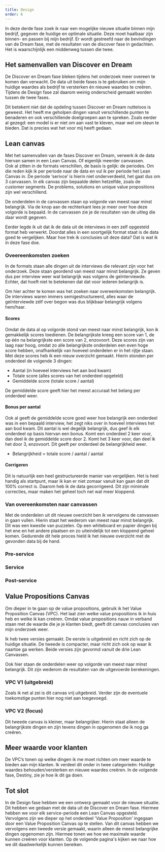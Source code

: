 ```yaml
---
title: Design
order: 6
---
```


In deze derde fase zoek ik naar een mogelijke nieuwe situatie binnen mijn bedrijf, gegeven de huidige en optimale situatie. Deze moet haalbaar zijn binnen- en passen bij mijn bedrijf. Er wordt gestreefd naar de bevindingen van de Dream fase, met de resultaten van de discover fase in gedachten. Het is waarschijnlijk een middenweg tussen die twee. 

## Het samenvallen van Discover en Dream
De Discover en Dream fase bleken tijdens het onderzoek meer overeen te komen dan verwacht. De data uit beide fases is te gebruiken om mijn huidige waardes als bedrijf te versterken én nieuwe waardes te creëren. Tijdens de Design fase zal daarom weinig onderscheid gemaakt worden tussen de twee fases. 

Dit betekent niet dat de opdeling tussen Discover en Dream nutteloos is geweest. Het heeft me geholpen dingen vanuit verschillende punten te benaderen en ook verschillende doelgroepen aan te spreken. Zoals eerder al gezegd: een model is er niet om aan vast te kleven, maar wel om steun te bieden. Dat is precies wat het voor mij heeft gedaan. 

## Lean canvas
Met het samenvallen van de fases Discover en Dream, verwerk ik de data hiervan samen in een Lean Canvas. Of eigenlijk meerder canvassen.  
Ook al zitten in de formats verschillen, de basis is gelijk: de periodes. Om die reden kijk ik per periode naar de data en vul ik per periode het Lean Canvas in. De periode ‘serivce’ is hierin niet onderverdeeld, het gaat dus om 3 canvassen.
In elk canvas zijn bepaalde delen hetzelfde, zoals de customer segments. De problems, solutions en unique value propositions zijn wel verschillend. 

De onderdelen in de canvassen staan op volgorde van meest naar minst belangrijk. Via de knop aan de rechterkant lees je meer over hoe deze volgorde is bepaald. In de canvassen zie je de resultaten van de uitleg die daar wordt gegeven. 

<Bijlage text="Waarom deze dingen hier in het canvas staan?">

Eerder legde ik uit dat ik de data uit de interviews in een zelf opgesteld format heb verwerkt. Doordat alles in een soortgelijk format staat is de data goed te vergelijken. Maar hoe trek ik conclusies uit deze data? Dat is wat ik in deze fase doe.

### Oveereenkomsten zoeken
In de formats staan alle dingen uit de interviews die relevant zijn voor het onderzoek. Deze staan geordend van meest naar minst belangrijk. Ze geven dus per interview weer wat belangrijk was volgens de geïnterviewde. Echter, dat hoeft niet te betekenen dat dat voor iederen belangrijk is.

Om hier achter te komen was het zoeken naar overeenkomsten belangrijk. De interviews waren immers semigestructureerd, alles waar de geïnterviewde zélf over begon was dus blijkbaar belangrijk volgens hem/haar. 

#### Scores
Omdat de data al op volgorde stond van meest naar minst belangrijk, kon ik gemakkelijk scores toedienen. De belangrijkste kreeg een score van 1, de op één na belangrijkste een score van 2, enzovoort. Deze scores zijn van laag naar hoog, omdat zo alle belangrijkste onderdelen een even hoge score hebben, onafhankelijk van hoeveel onderdelen er in het rijtje staan. Met deze scores heb ik een nieuw overzicht gemaakt. Hierin stonden per onderdeel de volgende 3 dingen:

- Aantal (in hoeveel interviews het aan bod kwam)
- Totale score (alles scores van het onderdeel opgeteld)
- Gemiddelde score (totale score / aantal)

De gemiddelde score geeft hier het meest accuraat het belang per onderdeel weer.

#### Bonus per aantal
Ook al geeft de gemiddelde score goed weer hoe belangrijk een onderdeel was in een bepaald interview, het zegt niks over in hoeveel interviews het aan bod kwam. Dit aantal is wel degelijk belangrijk, dus geef ik elk onderdeel op basis hiervan een bonus. Komt een onderdeel 2 keer voor, dan deel ik de gemiddelde score door 2. Komt het 3 keer voor, dan deel ik het door 3, enzovoort. Dit geeft per onderdeel de belangrijkheid weer.

- Belangrijkheid = totale score / aantal / aantal

#### Corrigeren
Dit is natuurlijk een heel gestructureerde manier van vergelijken. Het is heel handig als startpunt, maar ik kan er niet zomaar vanuit kan gaan dat dit 100% correct is. Daarom heb ik de data gecorrigeerd. Dit zijn minimale correcties, maar maken het geheel toch net wat meer kloppend. 

### Van overeenkomsten naar canvassen
Met de onderdelen uit dit nieuwe overzicht ben ik vervolgens de canvassen in gaan vullen. Hierin staat het wederom van meest naar minst belangrijk. Dit was een kwestie van puzzelen. Op een whiteboard en papier dingen bij het ene en het andere plaatsen en zo uiteindelijk tot een kloppend geheel komen. Gedurende dit hele proces hield ik het nieuwe overzicht met de gevonden data bij de hand. 

</Bijlage>

### Pre-service
			
<LeanCanvas 
  :customer-segments=" [
    'Kleine bedrijven met website ervaring', 
    'Kleine bedrijven zonder website ervaring'
  ]"
  :early-adopters=" [
    'Vrienden', 
    'Familie', 
    'Andere bekenden'
  ]"
  :problem=" [
    'Online onzichtbaar (dan lijkt het alsof je niet bestaat)', 
    'Geen professionele online uitstraling',
    'Potentiële klanten hebben geen inzicht in het bedrijf en aanbod',
    'Klanten weten niet dat ze een probleem hebben',
    'Klanten weten niet wat een goede website extra kan opleveren',
  ]"
  :existing-alternatives=" [
    'Website-builders', 
    'Bedrijven die gebruik maken van templates'
  ]"
  :solution=" [
    'Omgekeerde manier van werken', 
    'Persoonlijk contact'
  ]"
  :future-ideas=" [
    'Uitleggen waarom een website belangrijk is', 
    'Mijn eigen website persoonlijker maken'
  ]"
  :uvp=" [
    'Samen zoeken naar wat belangrijk is en waar je het beste in bent', 
    'Dit onen met een overzichtelijke, professionele, maatwerk website',
    'Meer klanten en omzet'
  ]"
  :high-level-concept=" [
    'Jouw bedrijf, online'
  ]">
</LeanCanvas>

### Service

<LeanCanvas 
  :customer-segments=" [
    'Kleine bedrijven met website ervaring', 
    'Kleine bedrijven zonder website ervaring'
  ]"
  :early-adopters=" [
    'Vrienden', 
    'Familie', 
    'Andere bekenden'
  ]"
  :problem=" [
    'Doel van de website niet helder (de vraag achter de vraag)', 
    'Niet helder wat er op de website moet komen',
    'Wat je wilt zeggen duidelijk overbrengen is lastig',
    'WOnduidelijkheid in werkwijze en keuzes'
  ]"
  :existing-alternatives=" [
    'Website-builders', 
    'Bedrijven die gebruik maken van templates'
  ]"
  :solution=" [
    'Vragenlijst om het bedrijf te leren kennen ( visie, doelen doelgroep etc.)', 
    'Vragenlijst met uitleg voor het invullen van de content',
    'Vaak korte feedback',
    'persoonlijke uitleg'
  ]"
  :future-ideas=" [
    'Regelmatige update, afhnkelijk van de behoefte can de klant', 
    'Persoonlijk dashboard waar voortgang te zien is',
    'Iemand inschakelen voor het (her)schrijven van teksten'
  ]"
  :uvp=" [
    'Leer je bedrijf beter kennen (missie en visie)', 
    'Creëer kwalitatieve, effectieve content die ook elders te gebruiken is'
  ]"
  :high-level-concept=" [
    'Samen tot jouw waarde komen'
  ]">
</LeanCanvas>	

### Post-service

<LeanCanvas 
  :customer-segments=" [
    'Kleine bedrijven met website ervaring', 
    'Kleine bedrijven zonder website ervaring'
  ]"
  :early-adopters=" [
    'Vrienden', 
    'Familie', 
    'Andere bekenden'
  ]"
  :problem=" [
    'Afhankelijk zijn van iemand voor aanpassingen op de website', 
    'Niet helder wat er op de website moet komen',
    'Content up-to-date houden kost tijd',
    'Vindbaar worden / blijven op Google'
  ]"
  :existing-alternatives=" [
    'Website-builders', 
    'Bedrijven die gebruik maken van templates'
  ]"
  :solution=" [
    'Een volledig aanpasbaar CMS' ,
    'Technische ondersteuning bij de prijs in'
  ]"
  :future-ideas=" [
    'Iemand inschakelen voor SEO (bijvoorbeeld blogs)'
  ]"
  :uvp=" [
    'Zelf je website aanpassen zonder technische kennis', 
    'Ondersteuning door een professional'
  ]"
  :high-level-concept=" [
    'De kwaliteit van je website blijft gewaarborgd'
  ]">
</LeanCanvas>	

## Value Propositions Canvas
Om dieper in te gaan op de value propositions, gebruik ik het Value Proposition Canvas (VPC). Het laat zien welke value propositions ik in huis heb en welke ik kan creëren. Omdat value propositions nauw in verband staan met de waarde die je je klanten biedt, geeft dit canvas conclusies van mijn onderzoek weer. 

Ik heb twee versies gemaakt. De eerste is uitgebreid en richt zich op de huidige situatie. De tweede is compacter, maar richt zich ook op waar ik naartoe ga werken. Beide versies zijn gevormd vanuit de drie Lean Canvassen.

Ook hier staan de onderdelen weer op volgorde van meest naar minst belangrijk. Dit zijn wederom de resultaten van de uitgevoerde berekeningen.

### VPC V1 (uitgebreid)
Zoals ik net al zei is dit canvas vrij uitgebreid. Verder zijn de eventuele toekomstige punten hier nog niet aan toegevoegd.

<ValuePropositionCanvas 
  :customer-jobs=" [
    'Website maker zoeken', 
    'Website maker kiezen',
    'Cotnent opstellen voor op de wesbite', 
    'Feedback geven op website maker', 
    'Website bijhouden'
  ]"
  :pains=" [
    'Veel keuze aan website makers', 
    'Weinig kennis van websites', 
    'Onduidelijk wat de website maker doet en waarom', 
    'Onduidelijk wat er nog allemaal moet gebeuren', 
    'Moeilijk te bepalen wat belangijk is voor op de website',
    'Vaak om hulp moeten vragen'
  ]"
  :gains=" [
    'Online zichtbaar', 
    'Professionele online uitstraling', 
    'Meer inzich in je eigen bedrijf', 
    'Laten zien wie je bent, wat je doet en waar je het beste in bent', 
    'Geen stress over technische aspecten', 
    'Zelf kunnen bewerken wat nodig is', 
    'Meer klanten en omzet',
    'Kwalitatieve, effectieve content die ook elders te gebruiken is'
  ]"
  :products-services=" [
    'Persoonlijk contact', 
    'Hulp bij content opstellen', 
    'Webdesign', 
    'Webdevelopment', 
    'CMS', 
    'Hosting', 
    'Technische ondersteuning'
  ]"
  :pain-relievers=" [
    'Elkaar leren kennen, een goed gevoel bij krijgen', 
    'Persoonlijke uitleg geven', 
    'Systeem voor content opstellen', 
    'Hulp is inbegrepen', 
    'Aanpasbaar CMS'
  ]"
  :gain-creators=" [
    'Professionele, overzichtelijke, maatwerk website', 
    'Systeem voor content opstellen', 
    'Technische ondersteuning', 
    'Aanpasbaar CMS', 
    'Hosting'
  ]">
</ValuePropositionCanvas>

### VPC V2 (focus)
Dit tweede canvas is kleiner, maar belangrijker. Hierin staat alleen de belangrijkste dingen en zijn tevens dingen in opgenomen die ik nog ga creëren. 

<ValuePropositionCanvas 
  :customer-jobs=" [
    'Website maker zoeken en kiezen', 
    'Cotnent opstellen voor op de wesbite', 
    'Feedback geven op website maker', 
    'Website bijhouden'
  ]"
  :pains=" [
    'Veel keuze aan website makers', 
    'Onduidelijk wat er allemaal moet gebeuren', 
    'Moeilijk te bepalen wat belangijk is voor op de website'
  ]"
  :gains=" [
    'Kwalitatieve, effectieve content die ook elders te gebruiken is', 
    'Laten zien wie je bent, wat je doet en waar je het beste in bent', 
    'Een website waarvan de kwaliteit gewaarborgd is', 
    'Meer klanten en omzet'
  ]"
  :products-services=" [
    'Persoonlijk contact', 
    'Systeem voor het opstellen van content', 
    'Webdesign', 
    'Webdevelopment', 
    'CMS', 
    'Technische ondersteuning',
    'klantdashboard / -platform',
    'regelmatige updates naar klanten',
    'Documentaties met uitleg'
  ]"
  :pain-relievers=" [
    'Elkaar leren kennen, een goed gevoel bij krijgen', 
    'Hulp bij content opstellen', 
    'Volledig Aanpasbaar CMS',
    'Alleen op één centrale plek',
    'Antwoorden op vragen zijn te vinden in de documentatie'
  ]"
  :gain-creators=" [
    'Een overzichtelijke, maatwerk website die laat zien wat belangrijk is', 
    'Hulp bij content opstellen', 
    'Technische ondersteuning door een professional', 
    'Volledig aanpasbaar CMS',
    'strategie bepalen'
  ]">
</ValuePropositionCanvas>

## Meer waarde voor klanten
De VPC’s tonen op welke dingen ik me moet richten om meer waarde te bieden aan mijn klanten. Ik verdeel dit onder in twee categorieën: Huidige waardes behouden/versterken en nieuwe waardes creëren. In de volgende fase, Destiny, zie je hoe ik dit ga doen. 

## Tot slot
In de Design fase hebben we een ontwerp gemaakt voor de nieuwe situatie. Dit hebben we gedaan met de data uit de Discover en Dream fase. Hiermee hebben we voor elk service-periode een Lean Canvas opgesteld. Vervolgens zijn we dieper op het onderdeel 'Value Proposition' ingegaan door een Value Proposition Canvas op te stellen. Van dit canvas hebben we vervolgens een tweede versie gemaakt, waarin alleen de meest belangrijke dingen opgenomen zijn. Hiermee tonen we hoe we maximale waarde kunnen creëren voor klanten. Op de volgende pagina's kijken we naar hoe we dit daadwerkelijk kunnen bereiken. 